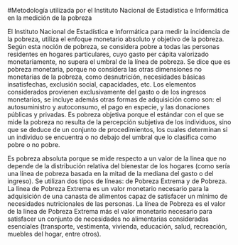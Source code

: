 #Metodología utilizada por el Instituto Nacional de Estadística e Informática en la medición de la pobreza

El Instituto Nacional de Estadística e Informática para medir la incidencia de la pobreza,
utiliza el enfoque monetario absoluto y objetivo de la pobreza. Según esta noción de pobreza,
se considera pobre a todas las personas residentes en hogares particulares, cuyo gasto per
cápita valorizado monetariamente, no supera el umbral de la línea de pobreza.
Se dice que es pobreza monetaria, porque no considera las otras dimensiones no
monetarias de la pobreza, como desnutrición, necesidades básicas insatisfechas, exclusión
social, capacidades, etc. Los elementos considerados provienen exclusivamente del gasto o de
los ingresos monetarios, se incluye además otras formas de adquisición como son: el
autosuministro y autoconsumo, el pago en especie, y las donaciones públicas y privadas.
Es pobreza objetiva porque el estándar con el que se mide la pobreza no resulta de la
percepción subjetiva de los individuos, sino que se deduce de un conjunto de procedimientos,
los cuales determinan si un individuo se encuentra o no debajo del umbral que lo clasifica
como pobre o no pobre.

Es pobreza absoluta porque se mide respecto a un valor de la línea que no depende de la
distribución relativa del bienestar de los hogares (como sería una línea de pobreza basada en
la mitad de la mediana del gasto o del ingreso). Se utilizan dos tipos de líneas: de Pobreza
Extrema y de Pobreza. La línea de Pobreza Extrema es un valor monetario necesario para la
adquisición de una canasta de alimentos capaz de satisfacer un mínimo de necesidades
nutricionales de las personas. La línea de Pobreza es el valor de la línea de Pobreza Extrema
más el valor monetario necesario para satisfacer un conjunto de necesidades no alimentarias
consideradas esenciales (transporte, vestimenta, vivienda, educación, salud, recreación,
muebles del hogar, entre otros).
